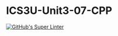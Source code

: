 # ICS3U-Unit3-07-CPP

[![GitHub's Super Linter](https://github.com/Michael-Zagon/ICS3U-Unit3-07-CPP/workflows/GitHub's%20Super%20Linter/badge.svg)](https://github.com/Michael-Zagon/ICS3U-Unit3-07-CPP/actions)
